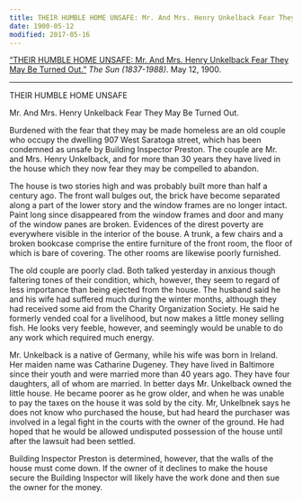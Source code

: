```yaml
---
title: THEIR HUMBLE HOME UNSAFE: Mr. And Mrs. Henry Unkelback Fear They May Be Turned Out.
date: 1900-05-12
modified: 2017-05-16
---
```


[“THEIR HUMBLE HOME UNSAFE: Mr. And Mrs. Henry Unkelback Fear They May Be Turned Out.”]( http://search.proquest.com/hnpbaltimoresun/docview/536189419/abstract/68EDF5000643CBPQ/195?accountid=10750) *The Sun (1837-1988)*. May 12, 1900.

---

THEIR HUMBLE HOME UNSAFE

Mr. And Mrs. Henry Unkelback Fear They May Be Turned Out.

Burdened with the fear that they may be made homeless are an old couple who occupy the dwelling 907 West Saratoga street, which has been condemned as unsafe by Building Inspector Preston. The couple are Mr. and Mrs. Henry Unkelback, and for more than 30 years they have lived in the house which they now fear they may be compelled to abandon.

The house is two stories high and was probably built more than half a century ago. The front wall bulges out, the brick have become separated along a part of the lower story and the window frames are no longer intact. Paint long since disappeared from the window frames and door and many of the window panes are broken. Evidences of the direst poverty are everywhere visible in the interior of the bouse. A trunk, a few chairs and a broken bookcase comprise the entire furniture of the front room, the floor of which is bare of covering. The other rooms are likewise poorly furnished.

The old couple are poorly clad. Both talked yesterday in anxious though faltering tones of their condition, which, however, they seem to regard of less importance than being ejected from the house. The husband said he and his wife had suffered much during the winter months, although they had received some aid from the Charity Organization Society. He said he formerly vended coal for a livelihood, but now makes a little money selling fish. He looks very feeble, however, and seemingly would be unable to do any work which required much energy.

Mr. Unkelback is a native of Germany, while his wife was born in Ireland. Her maiden name was Catharine Dugeney. They have lived in Baltimore since their youth and were married more than 40 years ago. They have four daughters, all of whom are married. In better days Mr. Unkelback owned the little house. He became poorer as he grow older, and when he was unable to pay the taxes on the house it was sold by the city. Mr, Unkelbnek says he does not know who purchased the house, but had heard the purchaser was involved in a legal fight in the courts with the owner of the ground. He had hoped that he would be allowed undisputed possession of the house until after the lawsuit had been settled.

Building Inspector Preston is determined, however, that the walls of the house must come down. If the owner of it declines to make the house secure the Building Inspector will likely have the work done and then sue the owner for the money.
